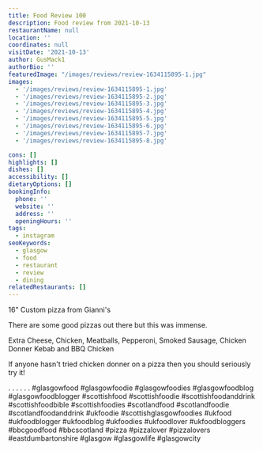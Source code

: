 ```yaml
---
title: Food Review 100
description: Food review from 2021-10-13
restaurantName: null
location: ''
coordinates: null
visitDate: '2021-10-13'
author: GusMack1
authorBio: ''
featuredImage: "/images/reviews/review-1634115895-1.jpg"
images:
  - '/images/reviews/review-1634115895-1.jpg'
  - '/images/reviews/review-1634115895-2.jpg'
  - '/images/reviews/review-1634115895-3.jpg'
  - '/images/reviews/review-1634115895-4.jpg'
  - '/images/reviews/review-1634115895-5.jpg'
  - '/images/reviews/review-1634115895-6.jpg'
  - '/images/reviews/review-1634115895-7.jpg'
  - '/images/reviews/review-1634115895-8.jpg'

cons: []
highlights: []
dishes: []
accessibility: []
dietaryOptions: []
bookingInfo:
  phone: ''
  website: ''
  address: ''
  openingHours: ''
tags:
  - instagram
seoKeywords:
  - glasgow
  - food
  - restaurant
  - review
  - dining
relatedRestaurants: []
---
```

16"  Custom pizza from Gianni's

There are some good pizzas out there but this was immense.

Extra Cheese, Chicken, Meatballs, Pepperoni, Smoked Sausage, Chicken Donner Kebab and BBQ Chicken

If anyone hasn't tried chicken donner on a pizza then you should seriously try it! 

.
.
.
.
.
.
#glasgowfood #glasgowfoodie #glasgowfoodies #glasgowfoodblog #glasgowfoodblogger #scottishfood #scottishfoodie #scottishfoodanddrink #scottishfoodbible #scottishfoodies #scotlandfood #scotlandfoodie #scotlandfoodanddrink #ukfoodie #scottishglasgowfoodies #ukfood #ukfoodblogger #ukfoodblog #ukfoodies #ukfoodlover #ukfoodbloggers #bbcgoodfood #bbcscotland #pizza #pizzalover #pizzalovers #eastdumbartonshire #glasgow #glasgowlife #glasgowcity
